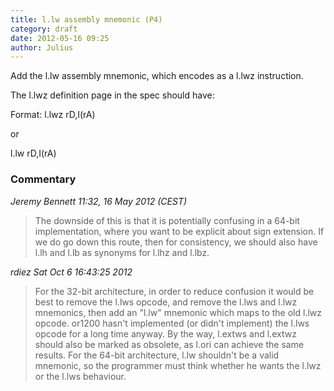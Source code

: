 ```yaml
---
title: l.lw assembly mnemonic (P4)
category: draft
date: 2012-05-16 09:25
author: Julius
---
```


Add the l.lw assembly mnemonic, which encodes as a l.lwz instruction.

The l.lwz definition page in the spec should have:

 Format:
 l.lwz rD,I(rA)
 
 or
 
 l.lw rD,I(rA)

### Commentary

*Jeremy Bennett 11:32, 16 May 2012 (CEST)*

> The downside of this is that it is potentially confusing in a 64-bit 
> implementation, where you want to be explicit about sign extension. If we do go 
> down this route, then for consistency, we should also have l.lh and l.lb as 
> synonyms for l.lhz and l.lbz. 


*rdiez Sat Oct 6 16:43:25 2012*

> For the 32-bit architecture, in order to reduce confusion it would be best to 
> remove the l.lws opcode, and remove the l.lws and l.lwz mnemonics, then add an 
> "l.lw" mnemonic which maps to the old l.lwz opcode. or1200 hasn't implemented 
> (or didn't implement) the l.lws opcode for a long time anyway. By the way, 
> l.extws and l.extwz should also be marked as obsolete, as l.ori can achieve the 
> same results. For the 64-bit architecture, l.lw shouldn't be a valid mnemonic, 
> so the programmer must think whether he wants the l.lwz or the l.lws behaviour. 
